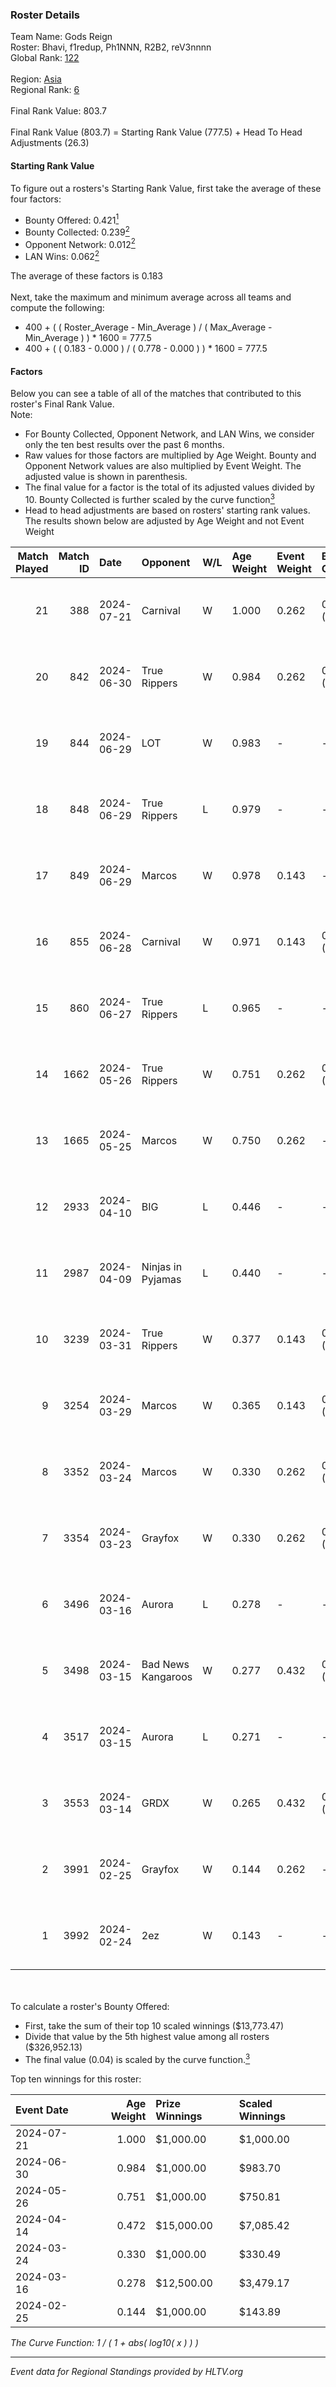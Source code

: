 ### Roster Details<br />
Team Name: Gods Reign<br />
Roster: Bhavi, f1redup, Ph1NNN, R2B2, reV3nnnn<br />
Global Rank: [122](../standings_global.md)<br />
<br />
Region: [Asia]( ../standings_asia.md)<br />
Regional Rank: [6]( ../standings_asia.md)<br />
<br />
Final Rank Value:  803.7<br />
<br />
Final Rank Value (803.7) = Starting Rank Value (777.5) + Head To Head Adjustments (26.3)<br />

#### Starting Rank Value<br />
To figure out a rosters's Starting Rank Value, first take the average of these four factors:<br />
- Bounty Offered: 0.421[<sup>1</sup>](#table2)
- Bounty Collected: 0.239[<sup>2</sup>](#table1)
- Opponent Network: 0.012[<sup>2</sup>](#table1)
- LAN Wins: 0.062[<sup>2</sup>](#table1)

The average of these factors is 0.183<br />
<br />
Next, take the maximum and minimum average across all teams and compute the following:<br />
- 400 + ( ( Roster_Average - Min_Average ) / ( Max_Average - Min_Average ) ) * 1600 = 777.5
- 400 + ( ( 0.183 - 0.000 ) / ( 0.778 - 0.000 ) ) * 1600 = 777.5


#### Factors<br />
Below you can see a table of all of the matches that contributed to this roster's Final Rank Value.<br />
Note:<br />

- For Bounty Collected, Opponent Network, and LAN Wins, we consider only the ten best results over the past 6 months.
- Raw values for those factors are multiplied by Age Weight. Bounty and Opponent Network values are also multiplied by Event Weight. The adjusted value is shown in parenthesis.
- The final value for a factor is the total of its adjusted values divided by 10. Bounty Collected is further scaled by the curve function[<sup>3</sup>](#curveFunction)
- Head to head adjustments are based on rosters' starting rank values. The results shown below are adjusted by Age Weight and not Event Weight
<span id="table1"></span><br />


| Match Played | Match ID | Date       | Opponent           | W/L | Age Weight | Event Weight | Bounty Collected | Opponent Network | LAN Wins  | H2H Adj. | Roster                                 |
| -: | -: | :- | :- | :- | :- | :- | :- | :- | :- | -: | :- |
|           21 |      388 | 2024-07-21 | Carnival           | W   | 1.000      | 0.262        | 0.002 (0.001)    | -                | 0 (0.000) |     5.03 | Bhavi, f1redup, Ph1NNN, R2B2, reV3nnnn |
|           20 |      842 | 2024-06-30 | True Rippers       | W   | 0.984      | 0.262        | 0.006 (0.002)    | 0.172 (0.044)    | 0 (0.000) |    13.27 | 1nhuman, Bhavi, Ph1NNN, R2B2, reV3nnnn |
|           19 |      844 | 2024-06-29 | LOT                | W   | 0.983      | -            | -                | -                | 0 (0.000) |     3.21 | Bhavi, f1redup, Ph1NNN, R2B2, reV3nnnn |
|           18 |      848 | 2024-06-29 | True Rippers       | L   | 0.979      | -            | -                | -                | -         |   -17.88 | Bhavi, f1redup, Ph1NNN, R2B2, reV3nnnn |
|           17 |      849 | 2024-06-29 | Marcos             | W   | 0.978      | 0.143        | -                | 0.037 (0.005)    | 0 (0.000) |     4.82 | Bhavi, f1redup, Ph1NNN, R2B2, reV3nnnn |
|           16 |      855 | 2024-06-28 | Carnival           | W   | 0.971      | 0.143        | 0.002 (0.000)    | -                | 0 (0.000) |     5.21 | Bhavi, f1redup, Ph1NNN, R2B2, reV3nnnn |
|           15 |      860 | 2024-06-27 | True Rippers       | L   | 0.965      | -            | -                | -                | -         |   -19.03 | Bhavi, f1redup, Ph1NNN, R2B2, reV3nnnn |
|           14 |     1662 | 2024-05-26 | True Rippers       | W   | 0.751      | 0.262        | 0.006 (0.001)    | 0.172 (0.034)    | 0 (0.000) |     8.62 | 1nhuman, Bhavi, Ph1NNN, R2B2, reV3nnnn |
|           13 |     1665 | 2024-05-25 | Marcos             | W   | 0.750      | 0.262        | -                | 0.037 (0.007)    | 0 (0.000) |     3.61 | Bhavi, f1redup, Ph1NNN, R2B2, reV3nnnn |
|           12 |     2933 | 2024-04-10 | BIG                | L   | 0.446      | -            | -                | -                | -         |    -1.16 | Bhavi, f1redup, Ph1NNN, R2B2, yoom     |
|           11 |     2987 | 2024-04-09 | Ninjas in Pyjamas  | L   | 0.440      | -            | -                | -                | -         |    -0.21 | Bhavi, f1redup, Ph1NNN, R2B2, yoom     |
|           10 |     3239 | 2024-03-31 | True Rippers       | W   | 0.377      | 0.143        | 0.006 (0.000)    | 0.172 (0.009)    | 0 (0.000) |     4.39 | Bhavi, f1redup, Ph1NNN, R2B2, reV3nnnn |
|            9 |     3254 | 2024-03-29 | Marcos             | W   | 0.365      | 0.143        | 0.001 (0.000)    | 0.013 (0.001)    | -         |     3.19 | Bhavi, f1redup, Ph1NNN, R2B2, reV3nnnn |
|            8 |     3352 | 2024-03-24 | Marcos             | W   | 0.330      | 0.262        | 0.001 (0.000)    | 0.013 (0.001)    | -         |     2.97 | Bhavi, f1redup, Ph1NNN, R2B2, reV3nnnn |
|            7 |     3354 | 2024-03-23 | Grayfox            | W   | 0.330      | 0.262        | 0.000 (0.000)    | 0.006 (0.000)    | -         |     2.67 | Bhavi, f1redup, Ph1NNN, R2B2, reV3nnnn |
|            6 |     3496 | 2024-03-16 | Aurora             | L   | 0.278      | -            | -                | -                | -         |    -0.06 | Bhavi, f1redup, Ph1NNN, R2B2, reV3nnnn |
|            5 |     3498 | 2024-03-15 | Bad News Kangaroos | W   | 0.277      | 0.432        | 0.017 (0.002)    | 0.111 (0.013)    | 1 (0.277) |     4.26 | Bhavi, f1redup, Ph1NNN, R2B2, reV3nnnn |
|            4 |     3517 | 2024-03-15 | Aurora             | L   | 0.271      | -            | -                | -                | -         |    -0.06 | Bhavi, f1redup, Ph1NNN, R2B2, reV3nnnn |
|            3 |     3553 | 2024-03-14 | GRDX               | W   | 0.265      | 0.432        | 0.002 (0.000)    | -                | 1 (0.265) |     1.73 | Bhavi, f1redup, Ph1NNN, R2B2, reV3nnnn |
|            2 |     3991 | 2024-02-25 | Grayfox            | W   | 0.144      | 0.262        | -                | 0.006 (0.000)    | -         |     1.21 | Bhavi, f1redup, Ph1NNN, R2B2, reV3nnnn |
|            1 |     3992 | 2024-02-24 | 2ez                | W   | 0.143      | -            | -                | -                | -         |     0.49 | Bhavi, f1redup, Ph1NNN, R2B2, reV3nnnn |

<br />
<span id="table2"></span><br />
To calculate a roster's Bounty Offered:<br />

- First, take the sum of their top 10 scaled winnings ($13,773.47)
- Divide that value by the 5th highest value among all rosters ($326,952.13)
- The final value (0.04) is scaled by the curve function.[<sup>3</sup>](#curveFunction)

Top ten winnings for this roster:<br />

| Event Date | Age Weight | Prize Winnings | Scaled Winnings |
| :- | -: | :- | :- |
| 2024-07-21 |      1.000 | $1,000.00      | $1,000.00       |
| 2024-06-30 |      0.984 | $1,000.00      | $983.70         |
| 2024-05-26 |      0.751 | $1,000.00      | $750.81         |
| 2024-04-14 |      0.472 | $15,000.00     | $7,085.42       |
| 2024-03-24 |      0.330 | $1,000.00      | $330.49         |
| 2024-03-16 |      0.278 | $12,500.00     | $3,479.17       |
| 2024-02-25 |      0.144 | $1,000.00      | $143.89         |


<span id="curveFunction"></span>_The Curve Function: 1 / ( 1 + abs( log10( x ) ) )_<br />

---
_Event data for Regional Standings provided by HLTV.org_<br />
